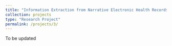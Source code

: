 ```yaml
---
title: "Information Extraction from Narrative Electronic Health Records using Semi-supervised Learning"
collection: projects
type: "Research Project"
permalink: /projects/3/
---
```


To be updated
